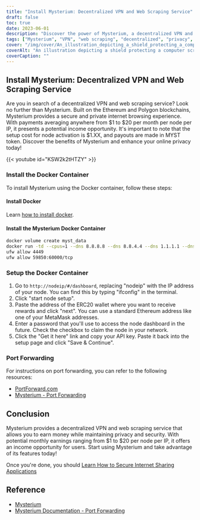 ```yaml
---
title: "Install Mysterium: Decentralized VPN and Web Scraping Service"
draft: false
toc: true
date: 2023-06-01
description: "Discover the power of Mysterium, a decentralized VPN and web scraping service built on blockchain technology, offering secure browsing and income opportunities."
tags: ["Mysterium", "VPN", "web scraping", "decentralized", "privacy", "security", "blockchain", "Ethereum", "Polygon", "internet browsing", "income opportunity", "Docker", "setup", "port forwarding", "decentralized VPN", "web scraping service", "secure browsing", "earnings", "blockchain technology", "online privacy", "Docker container", "node setup", "IP address", "ERC20 wallet", "MetaMask address", "API key", "port forwarding instructions", "PortForward.com", "Mysterium documentation"]
cover: "/img/cover/An_illustration_depicting_a_shield_protecting_a_computer.png"
coverAlt: "An illustration depicting a shield protecting a computer screen, symbolizing enhanced online privacy and security."
coverCaption: ""
---
```


## Install Mysterium: Decentralized VPN and Web Scraping Service

Are you in search of a decentralized VPN and web scraping service? Look no further than Mysterium. Built on the Ethereum and Polygon blockchains, Mysterium provides a secure and private internet browsing experience. With payments averaging anywhere from $1 to $20 per month per node per IP, it presents a potential income opportunity. It's important to note that the setup cost for node activation is $1.XX, and payouts are made in MYST token. Discover the benefits of Mysterium and enhance your online privacy today!

{{< youtube id="KSW2k2tHTZY" >}}

### Install the Docker Container
To install Mysterium using the Docker container, follow these steps:

#### Install Docker

Learn [how to install docker](https://simeononsecurity.ch/other/creating-profitable-low-powered-crypto-miners/#installing-docker).

#### Install the Mysterium Docker Container

```bash
docker volume create myst_data
docker run -td --cpus=1 --dns 8.8.8.8 --dns 8.8.4.4 --dns 1.1.1.1 --dns 1.0.0.1 --dns 9.9.9.9 --hostname myst --cap-add NET_ADMIN --network=host -p 4449:4449 -p 59850-60000:59850-60000 --name myst --device=/dev/net/tun  -v myst_data:/var/lib/mysterium-node mysteriumnetwork/myst:latest --udp.ports=59850:60000 service --agreed-terms-and-conditions
ufw allow 4449
ufw allow 59850:60000/tcp
```
### Setup the Docker Container

1. Go to `http://nodeip/#/dashboard`, replacing "nodeip" with the IP address of your node. You can find this by typing "ifconfig" in the terminal.
2. Click "start node setup".
3. Paste the address of the ERC20 wallet where you want to receive rewards and click "next". You can use a standard Ethereum address like one of your MetaMask addresses.
4. Enter a password that you'll use to access the node dashboard in the future. Check the checkbox to claim the node in your network.
5. Click the "Get it here" link and copy your API key. Paste it back into the setup page and click "Save & Continue".

### Port Forwarding

For instructions on port forwarding, you can refer to the following resources:

- [PortForward.com](https://portforward.com/)
- [Mysterium - Port Forwarding](https://docs.mysterium.network/troubleshooting/port-forwarding)

## Conclusion

Mysterium provides a decentralized VPN and web scraping service that allows you to earn money while maintaining privacy and security. With potential monthly earnings ranging from $1 to $20 per node per IP, it offers an income opportunity for users. Start using Mysterium and take advantage of its features today!

Once you're done, you should [Learn How to Secure Internet Sharing Applications](https://simeononsecurity.ch/other/how-to-secure-internet-sharing-applications/)

## Reference

- [Mysterium](https://www.mysterium.network/)
- [Mysterium Documentation - Port Forwarding](https://docs.mysterium.network/troubleshooting/port-forwarding)
